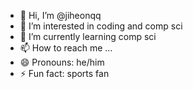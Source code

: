 - 👋 Hi, I’m @jiheonqq
- 👀 I’m interested in coding and comp sci
- 🌱 I’m currently learning comp sci
- 📫 How to reach me ...
- 😄 Pronouns: he/him
- ⚡ Fun fact: sports fan

<!---
jiheonqq/jiheonqq is a ✨ special ✨ repository because its `README.md` (this file) appears on your GitHub profile.
You can click the Preview link to take a look at your changes.
--->
